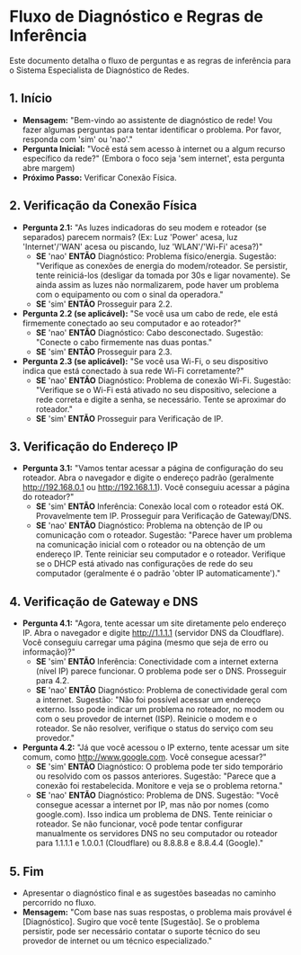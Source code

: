 # Fluxo de Diagnóstico e Regras de Inferência

Este documento detalha o fluxo de perguntas e as regras de inferência para o Sistema Especialista de Diagnóstico de Redes.

## 1. Início
   - **Mensagem:** "Bem-vindo ao assistente de diagnóstico de rede! Vou fazer algumas perguntas para tentar identificar o problema. Por favor, responda com 'sim' ou 'nao'."
   - **Pergunta Inicial:** "Você está sem acesso à internet ou a algum recurso específico da rede?" (Embora o foco seja 'sem internet', esta pergunta abre margem)
   - **Próximo Passo:** Verificar Conexão Física.

## 2. Verificação da Conexão Física
   - **Pergunta 2.1:** "As luzes indicadoras do seu modem e roteador (se separados) parecem normais? (Ex: Luz 'Power' acesa, luz 'Internet'/'WAN' acesa ou piscando, luz 'WLAN'/'Wi-Fi' acesa?)"
     - **SE** 'nao' **ENTÃO** Diagnóstico: Problema físico/energia. Sugestão: "Verifique as conexões de energia do modem/roteador. Se persistir, tente reiniciá-los (desligar da tomada por 30s e ligar novamente). Se ainda assim as luzes não normalizarem, pode haver um problema com o equipamento ou com o sinal da operadora."
     - **SE** 'sim' **ENTÃO** Prosseguir para 2.2.
   - **Pergunta 2.2 (se aplicável):** "Se você usa um cabo de rede, ele está firmemente conectado ao seu computador e ao roteador?"
     - **SE** 'nao' **ENTÃO** Diagnóstico: Cabo desconectado. Sugestão: "Conecte o cabo firmemente nas duas pontas."
     - **SE** 'sim' **ENTÃO** Prosseguir para 2.3.
   - **Pergunta 2.3 (se aplicável):** "Se você usa Wi-Fi, o seu dispositivo indica que está conectado à sua rede Wi-Fi corretamente?"
     - **SE** 'nao' **ENTÃO** Diagnóstico: Problema de conexão Wi-Fi. Sugestão: "Verifique se o Wi-Fi está ativado no seu dispositivo, selecione a rede correta e digite a senha, se necessário. Tente se aproximar do roteador."
     - **SE** 'sim' **ENTÃO** Prosseguir para Verificação de IP.

## 3. Verificação do Endereço IP
   - **Pergunta 3.1:** "Vamos tentar acessar a página de configuração do seu roteador. Abra o navegador e digite o endereço padrão (geralmente http://192.168.0.1 ou http://192.168.1.1). Você conseguiu acessar a página do roteador?"
     - **SE** 'sim' **ENTÃO** Inferência: Conexão local com o roteador está OK. Provavelmente tem IP. Prosseguir para Verificação de Gateway/DNS.
     - **SE** 'nao' **ENTÃO** Diagnóstico: Problema na obtenção de IP ou comunicação com o roteador. Sugestão: "Parece haver um problema na comunicação inicial com o roteador ou na obtenção de um endereço IP. Tente reiniciar seu computador e o roteador. Verifique se o DHCP está ativado nas configurações de rede do seu computador (geralmente é o padrão 'obter IP automaticamente')."

## 4. Verificação de Gateway e DNS
   - **Pergunta 4.1:** "Agora, tente acessar um site diretamente pelo endereço IP. Abra o navegador e digite http://1.1.1.1 (servidor DNS da Cloudflare). Você conseguiu carregar uma página (mesmo que seja de erro ou informação)?"
     - **SE** 'sim' **ENTÃO** Inferência: Conectividade com a internet externa (nível IP) parece funcionar. O problema pode ser o DNS. Prosseguir para 4.2.
     - **SE** 'nao' **ENTÃO** Diagnóstico: Problema de conectividade geral com a internet. Sugestão: "Não foi possível acessar um endereço externo. Isso pode indicar um problema no roteador, no modem ou com o seu provedor de internet (ISP). Reinicie o modem e o roteador. Se não resolver, verifique o status do serviço com seu provedor."
   - **Pergunta 4.2:** "Já que você acessou o IP externo, tente acessar um site comum, como http://www.google.com. Você consegue acessar?"
     - **SE** 'sim' **ENTÃO** Diagnóstico: O problema pode ter sido temporário ou resolvido com os passos anteriores. Sugestão: "Parece que a conexão foi restabelecida. Monitore e veja se o problema retorna."
     - **SE** 'nao' **ENTÃO** Diagnóstico: Problema de DNS. Sugestão: "Você consegue acessar a internet por IP, mas não por nomes (como google.com). Isso indica um problema de DNS. Tente reiniciar o roteador. Se não funcionar, você pode tentar configurar manualmente os servidores DNS no seu computador ou roteador para 1.1.1.1 e 1.0.0.1 (Cloudflare) ou 8.8.8.8 e 8.8.4.4 (Google)."

## 5. Fim
   - Apresentar o diagnóstico final e as sugestões baseadas no caminho percorrido no fluxo.
   - **Mensagem:** "Com base nas suas respostas, o problema mais provável é [Diagnóstico]. Sugiro que você tente [Sugestão]. Se o problema persistir, pode ser necessário contatar o suporte técnico do seu provedor de internet ou um técnico especializado."
